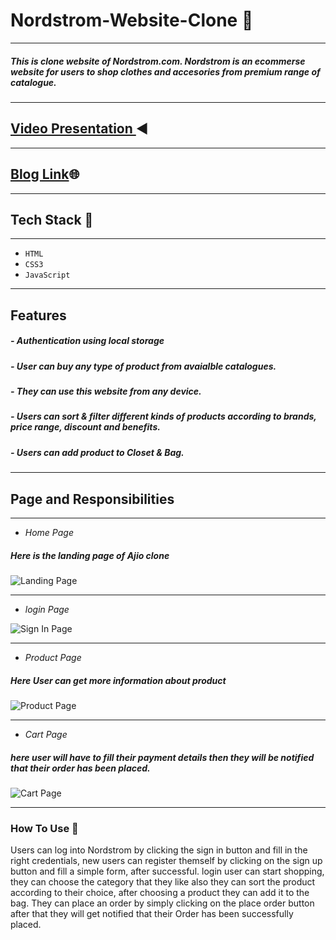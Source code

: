 # Nordstrom-Website-Clone 🔗
---
##### This is clone website of Nordstrom.com. Nordstrom is an ecommerse website for users to shop clothes and accesories from premium range of catalogue.
---
## [Video Presentation ](#)◀️
---
## [Blog Link](https://hashnode.com/post/nordstrom-website-clone-ckvxz38t9049mz2s1cc7zgota)🌐
---
## Tech Stack 🔧
---
- `HTML`
- `CSS3`
- `JavaScript`

---
## Features 
##### - Authentication using local storage
##### - User can buy any type of product from avaialble catalogues.
##### - They can use this website from any device.
##### - Users can sort & filter different kinds of products according to brands, price range, discount and benefits.
##### - Users can add product to Closet & Bag.
---
## Page and Responsibilities 
---

- *Home Page*
##### Here is the landing page of Ajio clone
![Landing Page](https://cdn.hashnode.com/res/hashnode/image/upload/v1636816476611/2d1aTg85D.png?auto=compress,format&format=webp)

---
- *login Page*

![Sign In Page](https://cdn.hashnode.com/res/hashnode/image/upload/v1636817182965/6iQrsu3BP.png?auto=compress,format&format=webp)


---

- *Product Page*
##### Here User can get more information about product
![Product Page](https://cdn.hashnode.com/res/hashnode/image/upload/v1636817232897/VeWF2QQ6n.png?auto=compress,format&format=webp)


---


- *Cart Page*
##### here user will have to fill their payment details then they will be notified that their order has been placed.
![Cart Page](https://cdn.hashnode.com/res/hashnode/image/upload/v1636817293346/YWP1e3Xd9.png?auto=compress,format&format=webp)


---


### How To Use 	📌
Users can log into Nordstrom by clicking the sign in button and fill in the right credentials, 
new users can register themself by clicking on the sign up button and fill a simple form, after successful. 
login user can start shopping, they can choose the category that they like also they can sort the product 
according to their choice, after choosing a product they can add it to the bag.
They can place an order by simply clicking on the place order button after that they will get notified that their 
Order has been successfully placed.




<!-- ## Creators  🤝🏻	

#### Keshav  [GitHub](https://github.com/Vaman93) 

#### Sumit [GitHub](https://github.com/sarang999)

#### Vaibhav [GitHub](https://github.com/vab096)  -->

